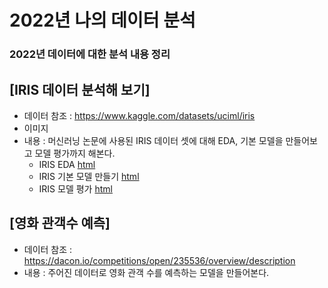 # 2022년 나의 데이터 분석
### 2022년 데이터에 대한 분석 내용 정리


## [IRIS 데이터 분석해 보기]
   * 데이터 참조 : https://www.kaggle.com/datasets/uciml/iris
   * 이미지
   * 내용 : 머신러닝 논문에 사용된 IRIS 데이터 셋에 대해 EDA, 기본 모델을 만들어보고 모델 평가까지 해본다.
     * IRIS EDA [html](Link)
     * IRIS 기본 모델 만들기 [html]()
     * IRIS 모델 평가 [html]()
     
## [영화 관객수 예측]
   * 데이터 참조 : https://dacon.io/competitions/open/235536/overview/description
   * 내용 : 주어진 데이터로 영화 관객 수를 예측하는 모델을 만들어본다.
